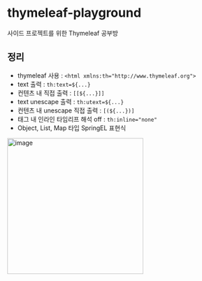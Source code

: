 # thymeleaf-playground
사이드 프로젝트를 위한 Thymeleaf 공부방

## 정리
- thymeleaf 사용 : `<html xmlns:th="http://www.thymeleaf.org">`
- text 출력 : `th:text=${...}`
- 컨텐츠 내 직접 출력 : `[[${...}]]`
- text unescape 출력 : `th:utext=${...}`
- 컨텐츠 내 unescape 직접 출력 : `[(${...})]`
- 태그 내 인라인 타임리프 해석 off : `th:inline="none"`
- Object, List, Map 타입 SpringEL 표현식
<img width="311" alt="image" src="https://user-images.githubusercontent.com/71416677/167582875-baa75f26-fe40-47ef-9d6d-b5b8523aea2d.png">
